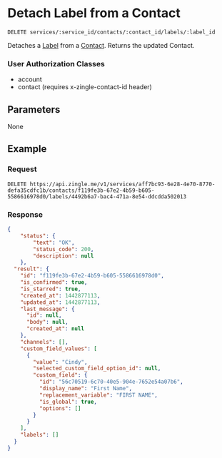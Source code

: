 # Detach Label from a Contact

    DELETE services/:service_id/contacts/:contact_id/labels/:label_id
    
Detaches a [Label] from a [Contact]. Returns the updated Contact.

### User Authorization Classes 
* account
* contact (requires x-zingle-contact-id header)

## Parameters
None

## Example
### Request

    DELETE https://api.zingle.me/v1/services/aff7bc93-6e28-4e70-8770-defa35cdfc1b/contacts/f119fe3b-67e2-4b59-b605-5586616978d0/labels/4492b6a7-bac4-471a-8e54-ddcdda502013

### Response
``` json
{
    "status": {
        "text": "OK",
        "status_code": 200,
        "description": null
    },
  "result": {
    "id": "f119fe3b-67e2-4b59-b605-5586616978d0",
    "is_confirmed": true,
    "is_starred": true,
    "created_at": 1442877113,
    "updated_at": 1442877113,
    "last_message": {
      "id": null,
      "body": null,
      "created_at": null
    },
    "channels": [],
    "custom_field_values": [
      {
        "value": "Cindy",
        "selected_custom_field_option_id": null,
        "custom_field": {
          "id": "56c70519-6c70-40e5-904e-7652e54a07b6",
          "display_name": "First Name",
          "replacement_variable": "FIRST NAME",
          "is_global": true,
          "options": []
        }
      }
    ],
    "labels": []
  }
}
```

[Contact]: README.md
[Label]: /labels/README.md
